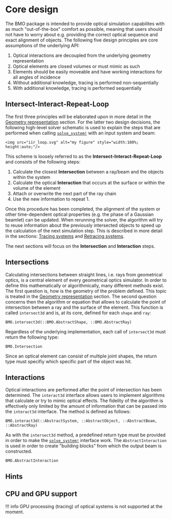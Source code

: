 # Core design

The BMO package is intended to provide optical simulation capabilites with as much "out-of-the-box" comfort as possible, meaning that users should not have to worry about e.g. providing the correct optical sequence and exact alignment of objects. The following five design principles are core assumptions of the underlying API:

1. Optical interactions are decoupled from the underlying geometry representation
2. Optical elements are closed volumes or must mimic as such
3. Elements should be easily moveable and have working interactions for all angles of incidence
3. Without additional knowledge, tracing is performed non-sequentially
4. With additional knowledge, tracing is performed sequentially

## Intersect-Interact-Repeat-Loop

The first three principles will be elaborated upon in more detail in the [Geometry representation](@ref) section. For the latter two design decisions, the following high-level solver schematic is used to explain the steps that are performed when calling [`solve_system!`](@ref) with an input system and beam:

```@raw html
<img src="iir_loop.svg" alt="my figure" style="width:100%; height:auto;"/>
```

This scheme is loosely referred to as the **Intersect-Interact-Repeat-Loop** and consists of the following steps:

1. Calculate the closest **Intersection** between a ray/beam and the objects within the system
2. Calculate the optical **Interaction** that occurs at the surface or within the volume of the element
3. Attach or overwrite the next part of the ray chain
4. Use the new information to repeat 1.

Once this procedure has been completed, the alignment of the system or other time-dependent optical properties (e.g. the phase of a Gaussian beamlet) can be updated. When rerunning the solver, the algorithm will try to reuse information about the previously intersected objects to speed up the calculation of the next simulation step. This is described in more detail in the sections: [Tracing systems](@ref) and [Retracing systems](@ref).

The next sections will focus on the **Intersection** and **Interaction** steps.

## Intersections

Calculating intersections between straight lines, i.e. rays from geometrical optics, is a central element of every geometrical optics simulator. In order to define this mathematically or algorithmically, many different methods exist. The first question is, how is the geometry of the problem defined. This topic is treated in the [Geometry representation](@ref) section. The second question concerns then the algorithm or equation that allows to calculate the point of intersection between a ray and the surface of the element. This function is called `intersect3d` and is, at its core, defined for each `shape` and `ray`:

```@docs; canonical=false
BMO.intersect3d(::BMO.AbstractShape, ::BMO.AbstractRay)
```

Regardless of the underlying implementation, each call of `intersect3d` must return the following type:

```@docs; canonical=false
BMO.Intersection
```

Since an optical element can consist of multiple joint shapes, the return type must specifiy which specific part of the object was hit.

## Interactions

Optical interactions are performed after the point of intersection has been determined. The `interact3d` interface allows users to implement algorithms that calculate or try to mimic optical effects. The fidelity of the algorithm is effectively only limited by the amount of information that can be passed into the `interact3d` interface. The method is defined as follows:

```@docs; canonical=false
BMO.interact3d(::AbstractSystem, ::AbstractObject, ::AbstractBeam, ::AbstractRay)
```

As with the `intersect3d` method, a predefined return type must be provided in order to make the [`solve_system!`](@ref) interface work. The `AbstractInteraction` is used in order to create "building blocks" from which the output beam is constructed.

```@docs; canonical=false
BMO.AbstractInteraction
```


## Hints



## CPU and GPU support

!!! info
    GPU processing (tracing) of optical systems is  not supported at the moment.



